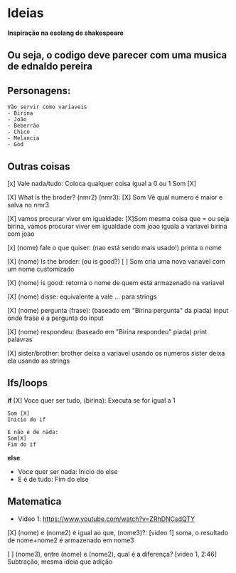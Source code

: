# Ideias

**Inspiração na esolang de shakespeare**

Ou seja, o codigo deve parecer com uma musica de ednaldo pereira
-----

## Personagens:
    Vão servir como variaveis
    - Birina
    - João
    - Beberrão
    - Chico
    - Melancia
    - God

## Outras coisas
[x] Vale nada/tudo:
    Coloca qualquer coisa igual a 0 ou 1
    Som [X]

[X] What is the broder? (nmr2) (nmr3):
    [X] Som
    Vê qual numero é maior e salva no nmr3

[X] vamos procurar viver em igualdade:
    [X]Som
    mesma coisa que =
    ou seja
    birina, vamos procurar viver em igualdade com joao
    iguala a variavel birina com joao

[x] (nome) fale o que quiser: (nao está sendo mais usado!)
    printa o nome

[X] (nome) Is the broder: (ou is good?)
    [ ] Som
    cria uma nova variavel com um nome customizado

[X] (nome) is good:
    retorna o nome de quem está armazenado na variavel

[X] (nome) disse:
    equivalente a vale ... para strings

[X] (nome) pergunta (frase): (baseado em "Birina pergunta" da piada) 
    input onde frase é a pergunta do input

[X] (nome) respondeu: (baseado em "Birina respondeu" piada)
    print palavras

[X] sister/brother:
    brother deixa a variavel usando os numeros
    sister deixa ela usando as strings

## Ifs/loops
**if**
[X] Voce quer ser tudo, (birina):
    Executa se for igual a 1

    Som [X]
    Inicio do if

    E não é de nada:
    Som[X]
    Fim do if

**else**
- Voce quer ser nada:
    Inicio do else
- E é de tudo:
    Fim do else


## Matematica

- Video 1: https://www.youtube.com/watch?v=ZRhDNCsdQTY

[X] (nome) e (nome2) é igual ao que, (nome3)?:
    [video 1]
    soma, o resultado de nome+nome2 é armazenado em nome3

[ ] (nome3), entre (nome) e (nome2), qual é a diferença?
    [video 1, 2:46]
    Subtração, mesma ideia que adição